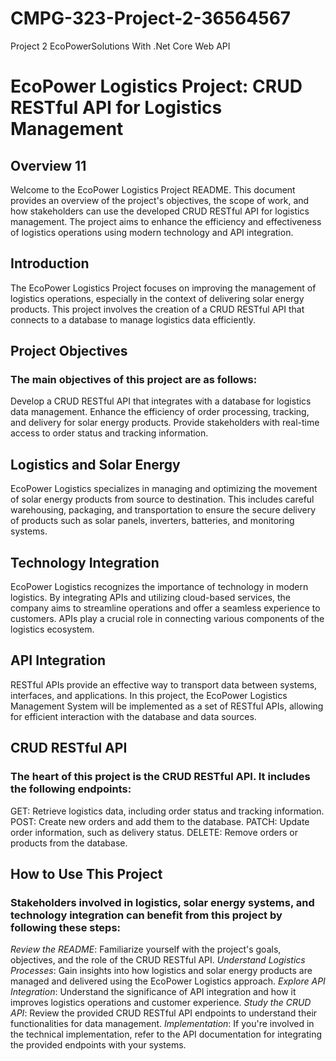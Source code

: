 # CMPG-323-Project-2-36564567
Project 2 EcoPowerSolutions With .Net Core Web API
# EcoPower Logistics Project: CRUD RESTful API for Logistics Management

## Overview 11

Welcome to the EcoPower Logistics Project README. This document provides an overview of the project's objectives, the scope of work, and how stakeholders can use the developed CRUD RESTful API for logistics management. The project aims to enhance the efficiency and effectiveness of logistics operations using modern technology and API integration.

## Introduction
The EcoPower Logistics Project focuses on improving the management of logistics operations, especially in the context of delivering solar energy products. This project involves the creation of a CRUD RESTful API that connects to a database to manage logistics data efficiently.

## Project Objectives
### The main objectives of this project are as follows:

Develop a CRUD RESTful API that integrates with a database for logistics data management.
Enhance the efficiency of order processing, tracking, and delivery for solar energy products.
Provide stakeholders with real-time access to order status and tracking information.

## Logistics and Solar Energy
EcoPower Logistics specializes in managing and optimizing the movement of solar energy products from source to destination. This includes careful warehousing, packaging, and transportation to ensure the secure delivery of products such as solar panels, inverters, batteries, and monitoring systems.

## Technology Integration
EcoPower Logistics recognizes the importance of technology in modern logistics. By integrating APIs and utilizing cloud-based services, the company aims to streamline operations and offer a seamless experience to customers. APIs play a crucial role in connecting various components of the logistics ecosystem.

## API Integration
RESTful APIs provide an effective way to transport data between systems, interfaces, and applications. In this project, the EcoPower Logistics Management System will be implemented as a set of RESTful APIs, allowing for efficient interaction with the database and data sources.

## CRUD RESTful API
### The heart of this project is the CRUD RESTful API. It includes the following endpoints:

GET: Retrieve logistics data, including order status and tracking information.
POST: Create new orders and add them to the database.
PATCH: Update order information, such as delivery status.
DELETE: Remove orders or products from the database.

## How to Use This Project
### Stakeholders involved in logistics, solar energy systems, and technology integration can benefit from this project by following these steps:

*Review the README*: Familiarize yourself with the project's goals, objectives, and the role of the CRUD RESTful API.
*Understand Logistics Processes*: Gain insights into how logistics and solar energy products are managed and delivered using the EcoPower Logistics approach.
*Explore API Integration*: Understand the significance of API integration and how it improves logistics operations and customer experience.
*Study the CRUD API*: Review the provided CRUD RESTful API endpoints to understand their functionalities for data management.
*Implementation*: If you're involved in the technical implementation, refer to the API documentation for integrating the provided endpoints with your systems.

